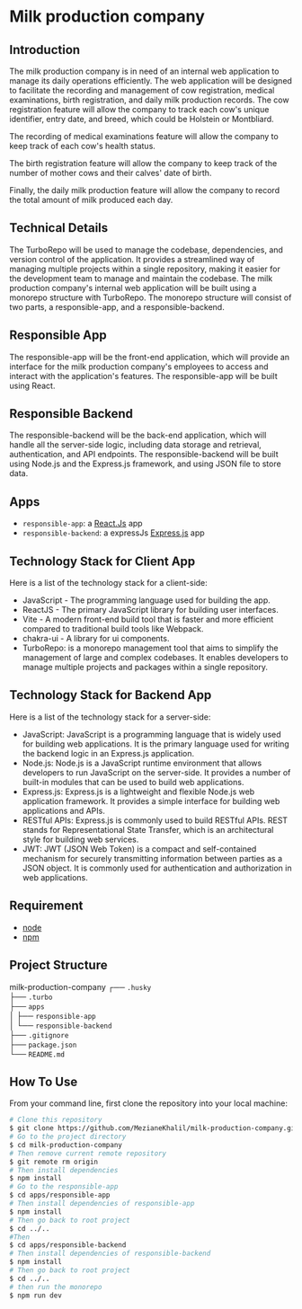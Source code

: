 # Milk production company

## Introduction
The milk production company is in need of an internal web application to manage its daily operations efficiently. The web application will be designed to facilitate the recording and management of cow registration, medical examinations, birth registration, and daily milk production records.
The cow registration feature will allow the company to track each cow's unique identifier, entry date, and breed, which could be Holstein or Montbliard.

The recording of medical examinations feature will allow the company to keep track of each cow's health status.

The birth registration feature will allow the company to keep track of the number of mother cows and their calves' date of birth.

Finally, the daily milk production feature will allow the company to record the total amount of milk produced each day.

## Technical Details
The TurboRepo will be used to manage the codebase, dependencies, and version control of the application. It provides a streamlined way of managing multiple projects within a single repository, making it easier for the development team to manage and maintain the codebase.
The milk production company's internal web application will be built using a monorepo structure with TurboRepo. The monorepo structure will consist of two parts, a responsible-app, and a responsible-backend.

## Responsible App
The responsible-app will be the front-end application, which will provide an interface for the milk production company's employees to access and interact with the application's features. The responsible-app will be built using React.

## Responsible Backend
The responsible-backend will be the back-end application, which will handle all the server-side logic, including data storage and retrieval, authentication, and API endpoints. The responsible-backend will be built using Node.js and the Express.js framework, and using JSON file to store data.

## Apps

- `responsible-app`: a [React.Js](https://reactjs.org/) app
- `responsible-backend`: a expressJs [Express.js](https://expressjs.com/) app

## Technology Stack for Client App
Here is a list of the technology stack for a client-side:

- JavaScript - The programming language used for building the app.
- ReactJS - The primary JavaScript library for building user interfaces.
- Vite - A modern front-end build tool that is faster and more efficient compared to traditional build tools like Webpack.
- chakra-ui - A library for ui components.
- TurboRepo: is a monorepo management tool that aims to simplify the management of large and complex codebases. It enables developers to manage multiple projects and packages within a single repository.

## Technology Stack for Backend App
Here is a list of the technology stack for a server-side:

- JavaScript: JavaScript is a programming language that is widely used for building web applications. It is the primary language used for writing the backend logic in an Express.js application.
- Node.js: Node.js is a JavaScript runtime environment that allows developers to run JavaScript on the server-side. It provides a number of built-in modules that can be used to build web applications.
- Express.js: Express.js is a lightweight and flexible Node.js web application framework. It provides a simple interface for building web applications and APIs.
- RESTful APIs: Express.js is commonly used to build RESTful APIs. REST stands for Representational State Transfer, which is an architectural style for building web services.
- JWT: JWT (JSON Web Token) is a compact and self-contained mechanism for securely transmitting information between parties as a JSON object. It is commonly used for authentication and authorization in web applications.

## Requirement 
- [node](https://nodejs.org/)
- [npm](https://www.npmjs.com/)

## Project Structure 
milk-production-company
┌── `.husky` \
├── `.turbo` \
├── `apps` \
│   ├── `responsible-app` \
│   └── `responsible-backend` \
├── `.gitignore` \
├── `package.json` \
└── `README.md`

## How To Use
From your command line, first clone the repository into your local machine:

```bash
# Clone this repository
$ git clone https://github.com/MezianeKhalil/milk-production-company.git
# Go to the project directory
$ cd milk-production-company
# Then remove current remote repository
$ git remote rm origin
# Then install dependencies
$ npm install
# Go to the responsible-app
$ cd apps/responsible-app
# Then install dependencies of responsible-app
$ npm install
# Then go back to root project
$ cd ../..
#Then 
$ cd apps/responsible-backend
# Then install dependencies of responsible-backend
$ npm install
# Then go back to root project
$ cd ../..
# then run the monorepo
$ npm run dev
```